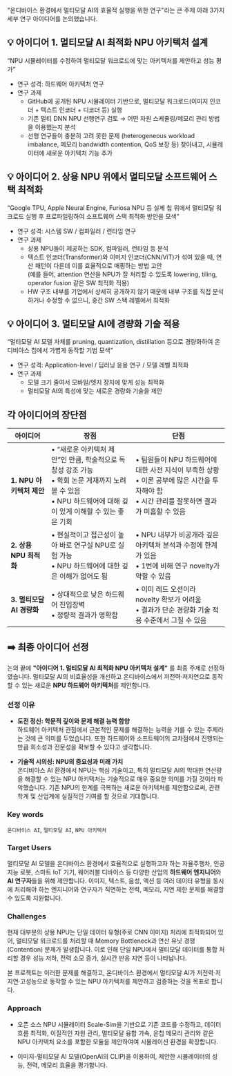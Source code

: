"온디바이스 환경에서 멀티모달 AI의 효율적 실행을 위한 연구"라는 큰 주제 아래 3가지 세부 연구 아이디어를 논의했습니다.

## 💡 아이디어 1. 멀티모달 AI 최적화 NPU 아키텍처 설계 
“NPU 시뮬레이터를 수정하여 멀티모달 워크로드에 맞는 아키텍처를 제안하고 성능 평가”

* 연구 성격: 하드웨어 아키텍처 연구
* 연구 과제
  * GitHub에 공개된 NPU 시뮬레이터 기반으로, 멀티모달 워크로드(이미지 인코더 + 텍스트 인코더 + 디코더 등) 실행
  * 기존 멀티 DNN NPU 선행연구 검토 → 어떤 자원 스케줄링/메모리 관리 방법을 이용했는지 분석
  * 선행 연구들이 충분히 고려 못한 문제 (heterogeneous workload imbalance, 메모리 bandwidth contention, QoS 보장 등) 찾아내고, 시뮬레이터에 새로운 아키텍처 기능 추가

## 💡 아이디어 2. 상용 NPU 위에서 멀티모달 소프트웨어 스택 최적화  
“Google TPU, Apple Neural Engine, Furiosa NPU 등 실제 칩 위에서 멀티모달 워크로드 실행 후 프로파일링하여 소프트웨어 스택 최적화 방안을 모색”

* 연구 성격: 시스템 SW / 컴파일러 / 런타임 연구
* 연구 과제
  * 상용 NPU들이 제공하는 SDK, 컴파일러, 런타임 등 분석
  * 텍스트 인코더(Transformer)와 이미지 인코더(CNN/ViT)가 섞여 있을 때, 연산 패턴이 다른데 이를 효율적으로 매핑하는 방법 고안<br>
    (예를 들어, attention 연산을 NPU가 잘 처리할 수 있도록 lowering, tiling, operator fusion 같은 SW 최적화 적용) 
  * HW 구조 내부를 기업에서 상세히 공개하지 않기 때문에 내부 구조를 직접 분석하거나 수정할 수 없으니, 중간 SW 스택 레벨에서 최적화

## 💡 아이디어 3. 멀티모달 AI에 경량화 기술 적용
“멀티모달 AI 모델 자체를 pruning, quantization, distillation 등으로 경량화하여 온디비아스 칩에서 가볍게 동작할 기법 모색”

* 연구 성격: Application-level / 딥러닝 응용 연구 / 모델 레벨 최적화
* 연구 과제
  * 모델 크기 줄여서 모바일/엣지 장치에 맞게 성능 최적화
  * 멀티모달 AI의 특성에 맞는 새로운 경량화 기술을 제안
 
## 각 아이디어의 장단점 
| 아이디어 | 장점 | 단점 |
|---|---|---|
| **1. NPU 아키텍처 제안** | • “새로운 아키텍처 제안”인 만큼, 학술적으로 독창성 강조 가능<br> • 학회 논문 게재까지 노려볼 수 있음<br>  • NPU 하드웨어에 대해 깊이 있게 이해할 수 있는 좋은 기회 | • 팀원들이 NPU 하드웨어에 대한 사전 지식이 부족한 상황<br> • 이론 공부에 많은 시간을 투자해야 함<br> • 시간 관리를 잘못하면 결과가 미흡할 수 있음 |
| **2. 상용 NPU 최적화** | • 현실적이고 접근성이 높아 바로 연구실 NPU로 실험 가능<br> • NPU 하드웨어에 대한 깊은 이해가 없어도 됨 | • NPU 내부가 비공개라 깊은 아키텍처 분석과 수정에 한계가 있음<br> • 1번에 비해 연구 novelty가 약할 수 있음 |
| **3. 멀티모달 AI 경량화** | • 상대적으로 낮은 하드웨어 진입장벽<br>• 정량적 결과가 명확함 | • 이미 레드 오션이라 novelty 확보가 어려움<br> • 결과가 단순 경량화 기술 적용 수준에서 그칠 수 있음 |


## ➡️ 최종 아이디어 선정
논의 끝에 **"아이디어 1. 멀티모달 AI 최적화 NPU 아키텍처 설계"** 를 최종 주제로 선정하였습니다. 멀티모달 AI의 비효율성을 개선하고 온디바이스에서 저전력·저지연으로 동작할 수 있는 새로운 **NPU 하드웨어 아키텍처**를 제안합니다. 

### 선정 이유
* **도전 정신: 학문적 깊이와 문제 해결 능력 함양** <br>
하드웨어 아키텍처 관점에서 근본적인 문제를 해결하는 능력을 기를 수 있는 주제라는 것에 큰 의미를 두었습니다. 또한 하드웨어와 소프트웨어의 교차점에서 진행되는 만큼 희소성과 전문성을 확보할 수 있다고 생각합니다.

* **기술적 시의성: NPU의 중요성과 미래 가치** <br>
온디비아스 AI 환경에서 NPU는 핵심 기술이고, 특히 멀티모달 AI의 막대한 연산량을 해결할 수 있는 NPU 아키텍처는 기술적으로 매우 중요한 의미를 가질 것이라 파악했습니다. 기존 NPU의 한계를 극복하는 새로운 아키텍처를 제안함으로써, 관련 학계 및 산업계에 실질적인 기여를 할 것으로 기대합니다.

### Key words
`온디바이스 AI`, `멀티모달 AI`, `NPU 아키텍처`

###  Target Users
멀티모달 AI 모델을 온디바이스 환경에서 효율적으로 실행하고자 하는 자율주행차, 인공지능 로봇, 스마트 IoT 기기, 웨어러블 디바이스 등 다양한 산업의 **하드웨어 엔지니어**와 **AI 연구자**들을 위해 제안합니다. 이미지, 텍스트, 음성, 액션 등 여러 데이터 유형을 동시에 처리해야 하는 엔지니어와 연구자가 직면하는 전력, 메모리, 지연 제한 문제를 해결할 수 있도록 지원합니다.  

### Challenges
현재 대부분의 상용 NPU는 단일 데이터 유형(주로 CNN 이미지) 처리에 최적화되어 있어, 멀티모달 워크로드를 처리할 때 Memory Bottleneck과 연산 유닛 경쟁(Contention) 문제가 발생합니다. 이로 인해 단일 NPU에서 멀티모달 데이터를 통합 처리할 경우 성능 저하, 전력 소모 증가, 실시간 반응 지연 등이 나타납니다.

본 프로젝트는 이러한 문제를 해결하고, 온디바이스 환경에서 멀티모달 AI가 저전력·저지연·고성능으로 동작할 수 있는 NPU 아키텍처를 제안하고 검증하는 것을 목표로 합니다.

### Approach
* 오픈 소스 NPU 시뮬레이터 Scale-Sim을 기반으로 기존 코드를 수정하고, 데이터 흐름 최적화, 이질적인 자원 관리, 멀티모달 융합 가속, 온칩 메모리 관리와 같은 NPU 아키텍처 요소를 포함한 모듈을 제안하여여 시뮬레이션 환경을 확장합니다.
  
* 이미지-멀티모달 AI 모델(OpenAI의 CLIP)을 이용하여, 제안한 시뮬레이터의 성능, 전력, 메모리 효율을 평가합니다.


